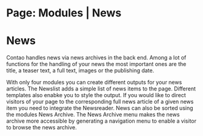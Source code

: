 Page: Modules | News
============

# News

Contao handles news via news archives in the back end. Among a lot of functions for the handling of your news the most important ones are the title, a teaser text, a full text, images or the publishing date.

With only four modules you can create different outputs for your news articles. The Newslist adds a simple list of news items to the page. Different templates also enabke you to style the output. If you would like to direct visitors of your page to the corresponding full news article of a given news item you need to integrate the Newsreader. News can also be sorted using the modules News Archive. The News Archive menu makes the news archive more accessible by generating a navigation menu to enable a visitor to browse the news archive.

